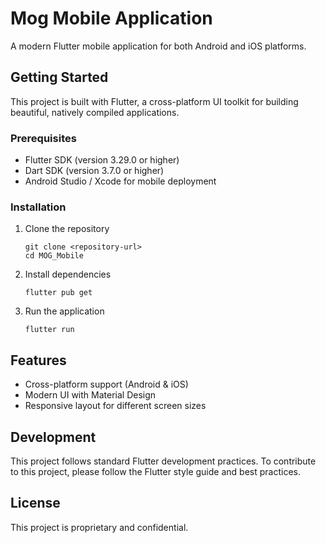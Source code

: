 # Mog Mobile Application

A modern Flutter mobile application for both Android and iOS platforms.

## Getting Started

This project is built with Flutter, a cross-platform UI toolkit for building beautiful, natively compiled applications.

### Prerequisites

- Flutter SDK (version 3.29.0 or higher)
- Dart SDK (version 3.7.0 or higher)
- Android Studio / Xcode for mobile deployment

### Installation

1. Clone the repository

   ```
   git clone <repository-url>
   cd MOG_Mobile
   ```

2. Install dependencies

   ```
   flutter pub get
   ```

3. Run the application
   ```
   flutter run
   ```

## Features

- Cross-platform support (Android & iOS)
- Modern UI with Material Design
- Responsive layout for different screen sizes

## Development

This project follows standard Flutter development practices. To contribute to this project, please follow the Flutter style guide and best practices.

## License

This project is proprietary and confidential.
